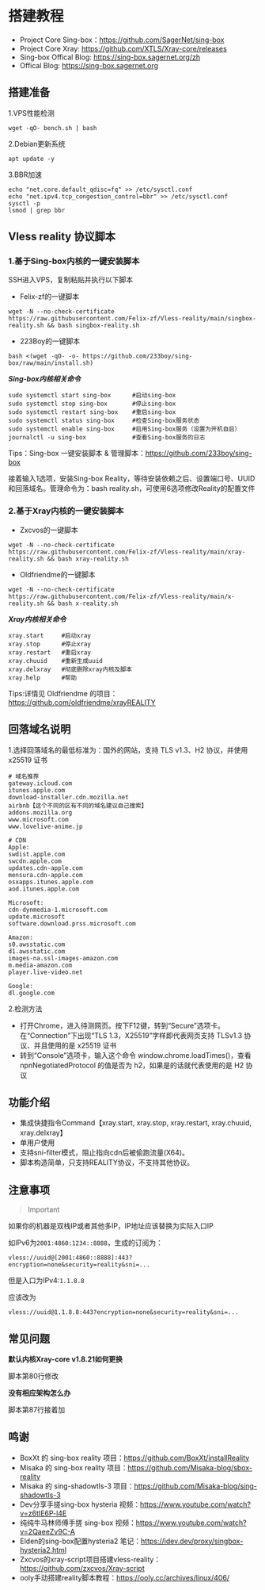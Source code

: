 # 搭建教程

- Project Core Sing-box：https://github.com/SagerNet/sing-box
- Project Core Xray: https://github.com/XTLS/Xray-core/releases
- Sing-box Offical Blog: https://sing-box.sagernet.org/zh
- Offical Blog: https://sing-box.sagernet.org

## 搭建准备
1.VPS性能检测
```
wget -qO- bench.sh | bash
```
2.Debian更新系统
```
apt update -y
```
3.BBR加速
```
echo "net.core.default_qdisc=fq" >> /etc/sysctl.conf
echo "net.ipv4.tcp_congestion_control=bbr" >> /etc/sysctl.conf
sysctl -p
lsmod | grep bbr
```

## Vless reality 协议脚本

### 1.基于Sing-box内核的一键安装脚本

SSH进入VPS，复制粘贴并执行以下脚本  

- Felix-zf的一键脚本
```
wget -N --no-check-certificate https://raw.githubusercontent.com/Felix-zf/Vless-reality/main/singbox-reality.sh && bash singbox-reality.sh
```
- 223Boy的一键脚本
```
bash <(wget -qO- -o- https://github.com/233boy/sing-box/raw/main/install.sh)
```

***Sing-box内核相关命令***
```
sudo systemctl start sing-box      #启动sing-box
sudo systemctl stop sing-box       #停止sing-box
sudo systemctl restart sing-box    #重启sing-box
sudo systemctl status sing-box     #检查Sing-box服务状态
sudo systemctl enable sing-box     #启用Sing-box服务（设置为开机自启）
journalctl -u sing-box             #查看Sing-box服务的日志
```
Tips：Sing-box 一键安装脚本 & 管理脚本：https://github.com/233boy/sing-box

接着输入1选项，安装Sing-box Reality，等待安装依赖之后、设置端口号、UUID和回落域名。管理命令为：bash reality.sh，可使用6选项修改Reality的配置文件

### 2.基于Xray内核的一键安装脚本

- Zxcvos的一键脚本
```
wget -N --no-check-certificate https://raw.githubusercontent.com/Felix-zf/Vless-reality/main/xray-reality.sh && bash xray-reality.sh
```
- Oldfriendme的一键脚本
```
wget -N --no-check-certificate https://raw.githubusercontent.com/Felix-zf/Vless-reality/main/x-reality.sh && bash x-reality.sh
```

***Xray内核相关命令***
```
xray.start     #启动xray
xray.stop      #停止xray
xray.restart   #重启xray
xray.chuuid    #重新生成uuid
xray.delxray   #彻底删除xray内核及脚本
xray.help      #帮助
```
Tips:详情见 Oldfriendme 的项目：https://github.com/oldfriendme/xrayREALITY

## 回落域名说明
1.选择回落域名的最低标准为：国外的网站，支持 TLS v1.3、H2 协议，并使用 x25519 证书  
```
# 域名推荐
gateway.icloud.com
itunes.apple.com
download-installer.cdn.mozilla.net
airbnb【这个不同的区有不同的域名建议自己搜索】
addons.mozilla.org
www.microsoft.com
www.lovelive-anime.jp

# CDN
Apple:
swdist.apple.com
swcdn.apple.com
updates.cdn-apple.com
mensura.cdn-apple.com
osxapps.itunes.apple.com
aod.itunes.apple.com

Microsoft:
cdn-dynmedia-1.microsoft.com
update.microsoft
software.download.prss.microsoft.com

Amazon:
s0.awsstatic.com
d1.awsstatic.com
images-na.ssl-images-amazon.com
m.media-amazon.com
player.live-video.net

Google:
dl.google.com
```
2.检测方法  
- 打开Chrome，进入待测网页。按下F12键，转到“Secure”选项卡。在“Connection”下出现“TLS 1.3，X25519”字样即代表网页支持 TLSv1.3 协议、并且使用的是 x25519 证书
- 转到“Console”选项卡，输入这个命令 window.chrome.loadTimes()，查看 npnNegotiatedProtocol 的值是否为 h2，如果是的话就代表使用的是 H2 协议


## 功能介绍
- 集成快捷指令Command【xray.start, xray.stop, xray.restart, xray.chuuid, xray.delxray】
- 单用户使用
- 支持sni-filter模式，阻止指向cdn后被偷跑流量(X64)。
- 脚本构造简单，只支持REALITY协议，不支持其他协议。


## 注意事项
> Important

如果你的机器是双栈IP或者其他多IP，IP地址应该替换为实际入口IP

如IPv6为`2001:4860:1234::8888`，生成的订阅为：

`vless://uuid@[2001:4860::8888]:443?encryption=none&security=reality&sni=...`

但是入口为IPv4:`1.1.8.8`

应该改为

`vless://uuid@1.1.8.8:443?encryption=none&security=reality&sni=...`


## 常见问题
**默认内核Xray-core v1.8.21如何更换**

脚本第80行修改

**没有相应架构怎么办**

脚本第87行接着加


## 鸣谢

* BoxXt 的 sing-box reality 项目：https://github.com/BoxXt/installReality
* Misaka 的 sing-box reality 项目：https://github.com/Misaka-blog/sbox-reality
* Misaka 的 sing-shadowtls-3 项目：https://github.com/Misaka-blog/sing-shadowtls-3
* Dev分享手搓sing-box hysteria 视频：https://www.youtube.com/watch?v=z6tIE6P-l4E
* 纯纯牛马林师傅手搓 sing-box 视频：https://www.youtube.com/watch?v=2QaeeZv9C-A
* Elden的sing-box配置hysteria2 笔记：https://idev.dev/proxy/singbox-hysteria2.html
* Zxcvos的xray-script项目搭建vless-reality：https://github.com/zxcvos/Xray-script
* ooly手动搭建reality脚本教程：https://ooly.cc/archives/linux/406/

